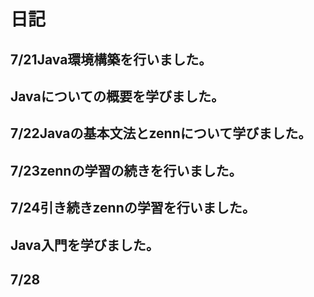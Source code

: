 # 日記
## 7/21Java環境構築を行いました。
## Javaについての概要を学びました。
## 7/22Javaの基本文法とzennについて学びました。
## 7/23zennの学習の続きを行いました。
## 7/24引き続きzennの学習を行いました。
## Java入門を学びました。
## 7/28
